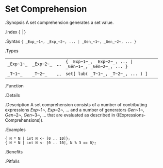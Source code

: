 # Set Comprehension

.Synopsis
A set comprehension generates a set value.

.Index
{ | }

.Syntax
`{ _Exp_~1~, _Exp_~2~, ... | _Gen_~1~, _Gen_~2~, ... }`

.Types


|            |            |     |                             |                             |
| --- | --- | --- | --- | --- |
| `_Exp~1~_` | `_Exp~2~_` | ... | `{ _Exp~1~_, _Exp~2~_, ... \| _Gen~1~_, _Gen~2~_, ... }`  |
| `_T~1~_`   | `_T~2~_`   | ... | `set[ lub( _T~1~_, _T~2~_, ... ) ]`                    |


.Function

.Details

.Description
A set comprehension consists of a number of contributing expressions _Exp_~1~, _Exp_~2~, ... and a number of
generators _Gen_~1~, _Gen_~2~, _Gen_~3~, ... that are evaluated as described in ((Expressions-Comprehensions)).

.Examples
```rascal-shell
{ N * N | int N <- [0 .. 10]};
{ N * N | int N <- [0 .. 10], N % 3 == 0};
```

.Benefits

.Pitfalls

